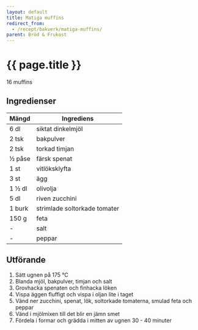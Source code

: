 ```yaml
---
layout: default
title: Matiga muffins
redirect_from:
  - /recept/bakverk/matiga-muffins/
parent: Bröd & Frukost
---
```


# {{ page.title }}
16 muffins

## Ingredienser

Mängd|Ingrediens
------------ | -------------
6 dl|siktat dinkelmjöl
2 tsk|bakpulver
2 tsk|torkad timjan
½ påse|färsk spenat
1 st|vitlöksklyfta
3 st|ägg
1 ½ dl|olivolja
5 dl|riven zucchini
1 burk|strimlade soltorkade tomater
150 g|feta
\-|salt
\-|peppar

## Utförande
1. Sätt ugnen på 175 ℃
2. Blanda mjöl, bakpulver, timjan och salt
3. Grovhacka spenaten och finhacka löken
4. Vispa äggen fluffigt och vispa i oljan lite i taget
5. Vänd ner zucchini, spenat, lök, soltorkade tomaterna, smulad feta och peppar
6. Vänd i mjölmixen till det blir en jämn smet
7. Fördela i formar och grädda i mitten av ugnen 30 - 40 minuter

